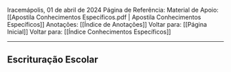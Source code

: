 Iracemápolis, 01 de abril de 2024
Página de Referência:
Material de Apoio: [[Apostila Conhecimentos Específicos.pdf | Apostila Conhecimentos Específicos]]
Anotações: [[Índice de Anotações]]
Voltar para: [[Página Inicial]]
Voltar para: [[Índice Conhecimentos Específicos]]
___________________
## Escrituração Escolar


